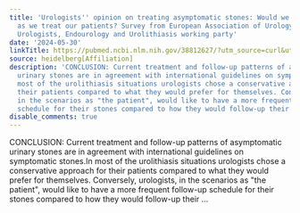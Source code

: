 ```yaml
---
title: 'Urologists'' opinion on treating asymptomatic stones: Would we treat ourselves
  as we treat our patients? Survey from European Association of Urology, Young Academic
  Urologists, Endourology and Urolithiasis working party'
date: '2024-05-30'
linkTitle: https://pubmed.ncbi.nlm.nih.gov/38812627/?utm_source=curl&utm_medium=rss&utm_campaign=pubmed-2&utm_content=1FakS-2QOkCT8HsMOQP1bCRQ4YzyumYOmxmF0moLsQ3dFB1E9V&fc=20220326224207&ff=20240530181516&v=2.18.0.post9+e462414
source: heidelberg[Affiliation]
description: 'CONCLUSION: Current treatment and follow-up patterns of asymptomatic
  urinary stones are in agreement with international guidelines on symptomatic stones.In
  most of the urolithiasis situations urologists chose a conservative approach for
  their patients compared to what they would prefer for themselves. Conversely, urologists,
  in the scenarios as "the patient", would like to have a more frequent follow-up
  schedule for their stones compared to how they would follow-up their ...'
disable_comments: true
---
```

CONCLUSION: Current treatment and follow-up patterns of asymptomatic urinary stones are in agreement with international guidelines on symptomatic stones.In most of the urolithiasis situations urologists chose a conservative approach for their patients compared to what they would prefer for themselves. Conversely, urologists, in the scenarios as "the patient", would like to have a more frequent follow-up schedule for their stones compared to how they would follow-up their ...